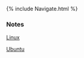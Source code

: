 {% include Navigate.html %}  
### Notes  

[Linux](/notes/Linux.md)  
  
[Ubuntu](/notes/Ubuntu.md)  
